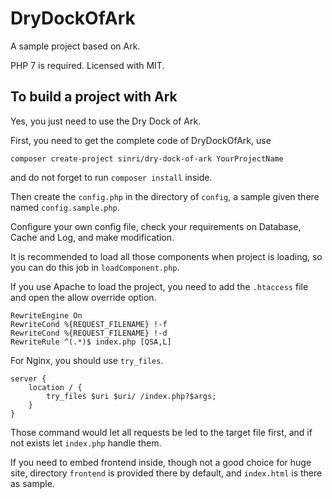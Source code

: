 # DryDockOfArk

A sample project based on Ark.

PHP 7 is required. Licensed with MIT.

## To build a project with Ark

Yes, you just need to use the Dry Dock of Ark.

First, you need to get the complete code of DryDockOfArk, use 

    composer create-project sinri/dry-dock-of-ark YourProjectName
    
and do not forget to run `composer install` inside.
    
Then create the `config.php` in the directory of `config`, a sample given there named `config.sample.php`.

Configure your own config file, check your requirements on Database, Cache and Log, and make modification.

It is recommended to load all those components when project is loading, so you can do this job in `loadComponent.php`.

If you use Apache to load the project, you need to add the `.htaccess` file and open the allow override option.

```apacheconfig
RewriteEngine On
RewriteCond %{REQUEST_FILENAME} !-f
RewriteCond %{REQUEST_FILENAME} !-d
RewriteRule ^(.*)$ index.php [QSA,L]
```

For Nginx, you should use `try_files`.

```
server {
    location / {
        try_files $uri $uri/ /index.php?$args;
    }
}
```

Those command would let all requests be led to the target file first, and if not exists let `index.php` handle them.

If you need to embed frontend inside, though not a good choice for huge site, directory `frontend` is provided there by default, 
and `index.html` is there as sample.

